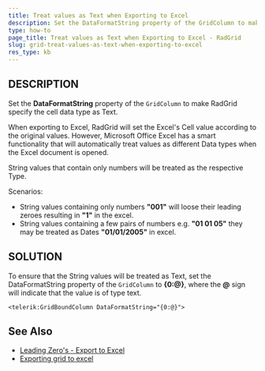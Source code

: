 ```yaml
---
title: Treat values as Text when Exporting to Excel
description: Set the DataFormatString property of the GridColumn to make RadGrid specify the cell data type as Text.
type: how-to
page_title: Treat values as Text when Exporting to Excel - RadGrid
slug: grid-treat-values-as-text-when-exporting-to-excel
res_type: kb
---
```


## DESCRIPTION

Set the **DataFormatString** property of the `GridColumn` to make RadGrid specify the cell data type as Text.

When exporting to Excel, RadGrid will set the Excel's Cell value according to the original values. However, Microsoft Office Excel has a smart functionality that will automatically treat values as different Data types when the Excel document is opened. 

String values that contain only numbers will be treated as the respective Type.

Scenarios:

- String values containing only numbers **"001"** will loose their leading zeroes resulting in **"1"** in the excel.
- String values containing a few pairs of numbers e.g. **"01 01 05"** they may be treated as Dates **"01/01/2005"** in excel.


## SOLUTION

To ensure that the String values will be treated as Text, set the DataFormatString property of the `GridColumn` to **{0:@}**, where the **@** sign will indicate that the value is of type text.

````ASP.NET
<telerik:GridBoundColumn DataFormatString="{0:@}">
````

## See Also

- [Leading Zero's - Export to Excel](https://www.telerik.com/forums/leading-zero-s---export-to-excel#4519284)
- [Exporting grid to excel](https://www.telerik.com/forums/exporting-grid-to-excel-450744f95856#4390404)

